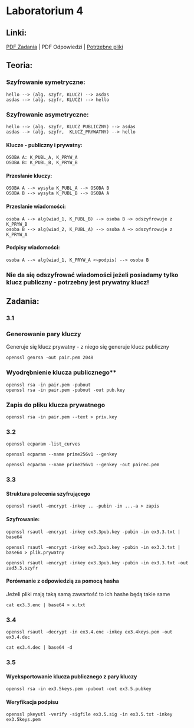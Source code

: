 # Laboratorium 4

## Linki:
[PDF Zadania](/Lab%204/lab3-student.pdf) | PDF Odpowiedzi | [Potrzebne pliki](/Lab%204/Pliki-3.zip)

## Teoria:

### Szyfrowanie symetryczne:
```
hello --> (alg. szyfr, KLUCZ) --> asdas
asdas --> (alg. szyfr, KLUCZ) --> hello
```

### Szyfrowanie asymetryczne:
```
hello --> (alg. szyfr, KLUCZ_PUBLICZNY) --> asdas
asdas --> (alg. szyfr,  KLUCZ_PRYWATNY) --> hello
```

#### Klucze - publiczny i prywatny:
```
OSOBA A: K_PUBL_A, K_PRYW_A
OSOBA B: K_PUBL_B, K_PRYW_B
```

#### Przesłanie kluczy:
```
OSOBA A --> wysyła K_PUBL_A --> OSOBA B
OSOBA B --> wysyła K_PUBL_B --> OSOBA A
```

#### Przeslanie wiadomości:
```
osoba A --> alg(wiad_1, K_PUBL_B) --> osoba B ~> odszyfrowuje z K_PRYW_B
osoba B --> alg(wiad_2, K_PUBL_A) --> osoba A ~> odszyfrowuje z K_PRYW_A
```

#### Podpisy wiadomości:
```
osoba A --> alg(wiad_1, K_PRYW_A <~podpis) --> osoba B
```

### Nie da się odszyfrować wiadomości jeżeli posiadamy tylko klucz publiczny  - potrzebny jest prywatny klucz!

## Zadania:

### 3.1
### Generowanie pary kluczy
Generuje się klucz prywatny - z niego się generuje klucz publiczny
```
openssl genrsa -out pair.pem 2048
```

### Wyodrębnienie klucza publicznego**
```
openssl rsa -in pair.pem -pubout
openssl rsa -in pair.pem -pubout -out pub.key
```

### Zapis do pliku klucza prywatnego
```
openssl rsa -in pair.pem --text > priv.key 
```

### 3.2
```
openssl ecparam -list_curves

openssl ecparam --name prime256v1 --genkey

openssl ecparam --name prime256v1 --genkey -out pairec.pem
```

### 3.3

#### Struktura polecenia szyfrującego
```
openssl rsautl -encrypt -inkey .. -pubin -in ...-a > zapis
```

#### Szyfrowanie:
```
openssl rsautl -encrypt -inkey ex3.3pub.key -pubin -in ex3.3.txt | base64

openssl rsautl -encrypt -inkey ex3.3pub.key -pubin -in ex3.3.txt | base64 > plik.prywatny

openssl rsautl -encrypt -inkey ex3.3pub.key -pubin -in ex3.3.txt -out zad3.3.szyfr
```

#### Porównanie z odpowiedzią za pomocą hasha
Jeżeli pliki mają taką samą zawartość to ich hashe będą takie same
```
cat ex3.3.enc | base64 > x.txt
```

### 3.4
```
openssl rsautl -decrypt -in ex3.4.enc -inkey ex3.4keys.pem -out ex3.4.dec 

cat ex3.4.dec | base64 -d
```

### 3.5

#### Wyeksportowanie klucza publicznego z pary kluczy
```
openssl rsa -in ex3.5keys.pem -pubout -out ex3.5.pubkey
```

#### Weryfikacja podpisu
```
openssl pkeyutl -verify -sigfile ex3.5.sig -in ex3.5.txt -inkey ex3.5keys.pem
```
